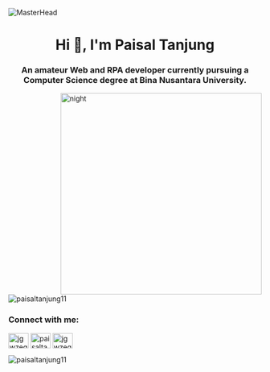 ![MasterHead](https://www.strategy-business.com/media/image/40666441-small_automation.gif)
<h1 align="center">Hi 👋, I'm Paisal Tanjung</h1>
<h3 align="center">An amateur Web and RPA developer currently pursuing a Computer Science degree at Bina Nusantara University.</h3>
<img align="right" alt="night" width="400" src="https://raw.githubusercontent.com/gist/vininjr/d29bb07bdadb41e4b0923bc8fa748b1a/raw/88f20c9d749d756be63f22b09f3c4ac570bc5101/programming.gif">

<p align="left"> <img src="https://komarev.com/ghpvc/?username=paisaltanjung11&label=Profile%20views&color=0e75b6&style=flat" alt="paisaltanjung11" /> </p>

<h3 align="left">Connect with me:</h3>
<p align="left">
<a href="https://twitter.com/jgwzegoh" target="blank"><img align="center" src="https://raw.githubusercontent.com/rahuldkjain/github-profile-readme-generator/master/src/images/icons/Social/twitter.svg" alt="jgwzegoh" height="30" width="40" /></a>
<a href="https://linkedin.com/in/paisaltanjung11" target="blank"><img align="center" src="https://raw.githubusercontent.com/rahuldkjain/github-profile-readme-generator/master/src/images/icons/Social/linked-in-alt.svg" alt="paisaltanjung11" height="30" width="40" /></a>
<a href="https://www.youtube.com/c/jgwzegoh" target="blank"><img align="center" src="https://raw.githubusercontent.com/rahuldkjain/github-profile-readme-generator/master/src/images/icons/Social/youtube.svg" alt="jgwzegoh" height="30" width="40" /></a>
</p>

<p><img align="left" src="https://github-readme-stats.vercel.app/api/top-langs?username=paisaltanjung11&show_icons=true&locale=en&layout=compact" alt="paisaltanjung11" /></p>



